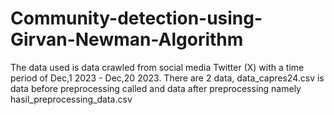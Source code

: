 # Community-detection-using-Girvan-Newman-Algorithm

The data used is data crawled from social media Twitter (X) with a time period of Dec,1 2023 - Dec,20 2023. 
There are 2 data, data_capres24.csv is data before preprocessing called  and data after preprocessing namely hasil_preprocessing_data.csv
